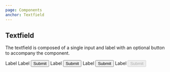 ```yaml
---
page: Components
anchor: Textfield
---
```


## Textfield
The textfield is composed of a single input and label with an optional button to accompany the component. 

<blu-textfield selfdocument input-placeholder="Input w/o button">
  Label
</blu-textfield>

<blu-textfield selfdocument input-placeholder="Input with primary button">
  Label
  <button class="button" slot="button" type="primary">Submit</button>
</blu-textfield>

<blu-textfield selfdocument input-placeholder="Input with secondary button">
  Label
  <button class="button" slot="button" type="secondary">Submit</button>
</blu-textfield>

<blu-textfield selfdocument input-placeholder="Input with default button">
  Label
  <button class="button" slot="button">Submit</button>
</blu-textfield>

<blu-textfield selfdocument input-placeholder="Input with disabled button">
  Label
  <button class="button" slot="button" disabled>Submit</button>
</blu-textfield>
